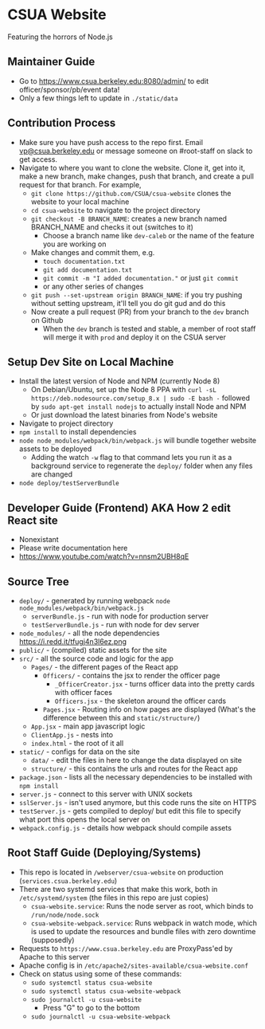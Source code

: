 # CSUA Website

Featuring the horrors of Node.js

## Maintainer Guide

- Go to https://www.csua.berkeley.edu:8080/admin/ to edit
  officer/sponsor/pb/event data!
- Only a few things left to update in `./static/data`

## Contribution Process

- Make sure you have push access to the repo first. Email vp@csua.berkeley.edu or message someone on #root-staff on slack to get access.
- Navigate to where you want to clone the website. Clone it, get into it, make a
  new branch, make changes, push that branch, and create a pull request for that
  branch. For example,
  - `git clone https://github.com/CSUA/csua-website` clones the website to  your
    local machine
  - `cd csua-website` to navigate to the project directory
  - `git checkout -B BRANCH_NAME`: creates a new branch named BRANCH_NAME and
    checks it out (switches to it)
    - Choose a branch name like `dev-caleb` or the name of the feature you are
      working on
  - Make changes and commit them, e.g.
    - `touch documentation.txt`
    - `git add documentation.txt`
    - `git commit -m "I added documentation."` or just `git commit`
    - or any other series of changes
  - `git push --set-upstream origin BRANCH_NAME`: if you try pushing without
    setting upstream, it'll tell you do git gud and do this
  - Now create a pull request (PR) from your branch to the `dev` branch on Github
    - When the `dev` branch is tested and stable, a member of root staff will
      merge it with `prod` and deploy it on the CSUA server

## Setup Dev Site on Local Machine

- Install the latest version of Node and NPM (currently Node 8)
  - On Debian/Ubuntu, set up the Node 8 PPA with
    `curl -sL https://deb.nodesource.com/setup_8.x | sudo -E bash -` followed by
    `sudo apt-get install nodejs` to actually install Node and NPM
  - Or just download the latest binaries from Node's website
- Navigate to project directory
- `npm install` to install dependencies
- `node node_modules/webpack/bin/webpack.js` will bundle together website assets
  to be deployed
  - Adding the watch `-w` flag to that command lets you run it as a background
    service to regenerate the `deploy/` folder when any files are changed
- `node deploy/testServerBundle`

## Developer Guide (Frontend) AKA How 2 edit React site

- Nonexistant
- Please write documentation here
- https://www.youtube.com/watch?v=nnsm2UBH8qE

## Source Tree

- `deploy/` - generated by running webpack `node node_modules/webpack/bin/webpack.js`
  - `serverBundle.js` - run with node for production server
  - `testServerBundle.js` - run with node for dev server
- `node_modules/` - all the node dependencies https://i.redd.it/tfugj4n3l6ez.png
- `public/` - (compiled) static assets for the site
- `src/` - all the source code and logic for the app
  - `Pages/` - the different pages of the React app
    - `Officers/` - contains the jsx to render the officer page
      - `_OfficerCreator.jsx` - turns officer data into the pretty cards with
        officer faces
      - `Officers.jsx` - the skeleton around the officer cards
    - `Pages.jsx` - Routing info on how pages are displayed (What's the
      difference between this and `static/structure/`)
  - `App.jsx` - main app javascript logic
  - `ClientApp.js` - nests <App> into <div id="app">
  - `index.html` - the root of it all
- `static/` - configs for data on the site
  - `data/` - edit the files in here to change the data displayed on site
  - `structure/` - this contains the urls and routes for the React app
- `package.json` - lists all the necessary dependencies to be installed with
  `npm install`
- `server.js` - connect to this server with UNIX sockets
- `sslServer.js` - isn't used anymore, but this code runs the site on HTTPS
- `testServer.js` - gets compiled to deploy/ but edit this file to specify what
  port this opens the local server on
- `webpack.config.js` - details how webpack should compile assets

## Root Staff Guide (Deploying/Systems)

- This repo is located in `/webserver/csua-website` on production
  (`services.csua.berkeley.edu`)
- There are two systemd services that make this work, both in
  `/etc/systemd/system` (the files in this repo are just copies)
  - `csua-website.service`: Runs the node server as root, which binds to
    `/run/node/node.sock`
  - `csua-website-webpack.service`: Runs webpack in watch mode, which is used
    to update the resources and bundle files with zero downtime (supposedly)
- Requests to `https://www.csua.berkeley.edu` are ProxyPass'ed by Apache to this
  server
- Apache config is in `/etc/apache2/sites-available/csua-website.conf`
- Check on status using some of these commands:
  - `sudo systemctl status csua-website`
  - `sudo systemctl status csua-website-webpack`
  - `sudo journalctl -u csua-website`
    - Press "G" to go to the bottom
  - `sudo journalctl -u csua-website-webpack`
